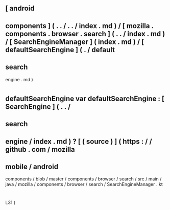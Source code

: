 [
android
-
components
]
(
.
.
/
.
.
/
index
.
md
)
/
[
mozilla
.
components
.
browser
.
search
]
(
.
.
/
index
.
md
)
/
[
SearchEngineManager
]
(
index
.
md
)
/
[
defaultSearchEngine
]
(
.
/
default
-
search
-
engine
.
md
)
#
defaultSearchEngine
var
defaultSearchEngine
:
[
SearchEngine
]
(
.
.
/
-
search
-
engine
/
index
.
md
)
?
[
(
source
)
]
(
https
:
/
/
github
.
com
/
mozilla
-
mobile
/
android
-
components
/
blob
/
master
/
components
/
browser
/
search
/
src
/
main
/
java
/
mozilla
/
components
/
browser
/
search
/
SearchEngineManager
.
kt
#
L31
)
